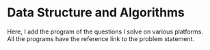 # Data Structure and Algorithms
Here, I add the program of the questions I solve on various platforms.<br/>
All the programs have the reference link to the problem statement.
